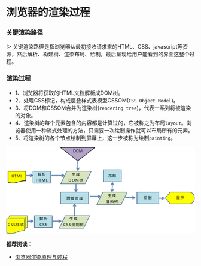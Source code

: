 # 浏览器的渲染过程

### 关键渲染路径

!> 关键渲染路径是指浏览器从最初接收请求来的HTML、CSS、javascript等资源，然后解析、构建树、渲染布局、绘制，最后呈现给用户能看到的界面这整个过程。

### 渲染过程

- 1、浏览器将获取的HTML文档解析成DOM树。
- 2、处理CSS标记，构成层叠样式表模型CSSOM(`CSS Object Model`)。
- 3、将DOM和CSSOM合并为渲染树(`rendering tree`)，代表一系列将被渲染的对象。
- 4、渲染树的每个元素包含的内容都是计算过的，它被称之为布局`layout`。浏览器使用一种流式处理的方法，只需要一次绘制操作就可以布局所有的元素。
- 5、将渲染树的各个节点绘制到屏幕上，这一步被称为绘制`painting`。

![image](../image/browser/3.jpg)

**推荐阅读：**

* [浏览器渲染原理与过程](https://www.jianshu.com/p/e6252dc9be32)